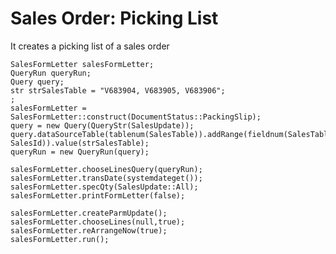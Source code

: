 # Sales Order: Picking List
It creates a picking list of a sales order

	SalesFormLetter salesFormLetter;
	QueryRun queryRun;
	Query query;
	str strSalesTable = "V683904, V683905, V683906";
	;
	salesFormLetter = SalesFormLetter::construct(DocumentStatus::PackingSlip);
	query = new Query(QueryStr(SalesUpdate));
	query.dataSourceTable(tablenum(SalesTable)).addRange(fieldnum(SalesTable, SalesId)).value(strSalesTable);
	queryRun = new QueryRun(query);
	
	salesFormLetter.chooseLinesQuery(queryRun);
	salesFormLetter.transDate(systemdateget());
	salesFormLetter.specQty(SalesUpdate::All);
	salesFormLetter.printFormLetter(false);
	
	salesFormLetter.createParmUpdate();
	salesFormLetter.chooseLines(null,true);
	salesFormLetter.reArrangeNow(true);
	salesFormLetter.run();